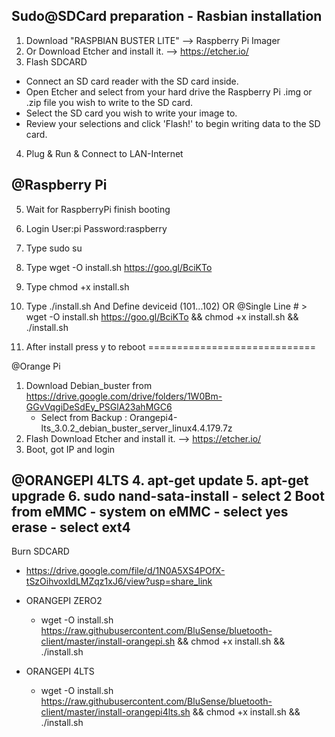 Sudo@SDCard preparation - Rasbian installation
-----------------------------
1. Download "RASPBIAN BUSTER LITE" --> Raspberry Pi Imager
2. Or Download Etcher and install it. --> https://etcher.io/
3. Flash SDCARD
  - Connect an SD card reader with the SD card inside.
  - Open Etcher and select from your hard drive the Raspberry Pi .img or  .zip file you wish to write to the SD card.
  - Select the SD card you wish to write your image to.
  - Review your selections and click 'Flash!' to begin writing data to the SD card.
4. Plug & Run & Connect to LAN-Internet

@Raspberry Pi
-----------------------------
5. Wait for RaspberryPi finish booting
6. Login User:pi Password:raspberry
7. Type sudo su
9. Type wget -O install.sh https://goo.gl/BciKTo
10. Type chmod +x install.sh
11. Type ./install.sh And Define deviceid (101...102) OR @Single Line # > 
    wget -O install.sh https://goo.gl/BciKTo && chmod +x install.sh && ./install.sh

12. After install press y to reboot
=============================


@Orange Pi
1. Download Debian_buster from https://drive.google.com/drive/folders/1W0Bm-GGvVqgiDeSdEy_PSGlA23ahMGC6
    - Select from Backup : Orangepi4-lts_3.0.2_debian_buster_server_linux4.4.179.7z
2. Flash Download Etcher and install it. --> https://etcher.io/
3. Boot, got IP and login

@ORANGEPI 4LTS
4. apt-get update
5. apt-get upgrade
6. sudo nand-sata-install
    - select 2 Boot from eMMC - system on eMMC
    - select yes erase
    - select ext4
-----------------------------
Burn SDCARD
- https://drive.google.com/file/d/1N0A5XS4POfX-tSzOihvoxIdLMZqz1xJ6/view?usp=share_link

- ORANGEPI ZERO2

    - wget -O install.sh https://raw.githubusercontent.com/BluSense/bluetooth-client/master/install-orangepi.sh && chmod +x install.sh && ./install.sh

- ORANGEPI 4LTS

    - wget -O install.sh https://raw.githubusercontent.com/BluSense/bluetooth-client/master/install-orangepi4lts.sh && chmod +x install.sh && ./install.sh